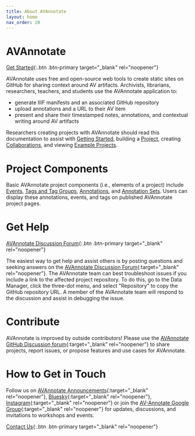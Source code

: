 ```yaml
---
title: About AVAnnotate
layout: home
nav_order: 20
---
```


# AVAnnotate
[Get Started](https://avannotate.netlify.app/){:.btn .btn-primary target="_blank" rel="noopener"} 

AVAnnotate uses free and open-source web tools to create static sites on GitHub for sharing context around AV artifacts. 
Archivists, librarians, researchers, teachers, and students use the AVAnnotate application to:
- generate IIIF manifests and an associated GitHub repository
- upload annotations and a URL to their AV item 
- present and share their timestamped notes, annotations, and contextual writing around AV artifacts

Researchers creating projects with AVAnnotate should read this documentation to assist with [Getting Started](https://avannotate.github.io/documentation/), building a [Project](https://avannotate.github.io/documentation/pages/projects/), creating [Collaborations](https://avannotate.github.io/documentation/pages/collaborations/), and viewing [Example Projects](https://avannotate.github.io/documentation/pages/examples/). 

# Project Components
Basic AVAnnotate project components (i.e., elements of a project) include [Events](https://avannotate.github.io/documentation/pages/events/), [Tags and Tag Groups](https://avannotate.github.io/documentation/pages/tags/), [Annotations](https://avannotate.github.io/documentation/pages/annotations), and [Annotation Sets](https://avannotate.github.io/documentation/pages/annotationsets/). Users can display these annotations, events, and tags on published AVAnnotate project pages.  

# Get Help
 
[AVAnnotate Discussion Forum](https://github.com/orgs/AVAnnotate/discussions){:.btn .btn-primary target="_blank" rel="noopener"}

The easiest way to get help and assist others is by posting questions and seeking answers on the [AVAnnotate Discussion Forum](https://github.com/orgs/AVAnnotate/discussions){:target="_blank" rel="noopener"}. The AVAnnotate team can best troubleshoot issues if you include a link to the affected project repository. To do this, go to the Data Manager, click the three-dot menu, and select "Repository” to copy the GitHub repository URL. A member of the AVAnnotate team will respond to the discussion and assist in debugging the issue.
 

# Contribute

AVAnnotate is improved by outside contributors! Please use the [AVAnnotate GitHub Discussion forum](https://github.com/orgs/AVAnnotate/discussions){:target="_blank" rel="noopener"} to share projects, report issues, or propose features and use cases for AVAnnotate. 

# How to Get in Touch

Follow us on [AVAnnotate Announcements](https://github.com/orgs/AVAnnotate/discussions/categories/announcements){:target="_blank" rel="noopener"}, [Bluesky](https://bsky.app/profile/avannotate.bsky.social){:target="_blank" rel="noopener"}, [Instagram](https://www.instagram.com/avannotate/){:target="_blank" rel="noopener"} or join the [AV-Annotate Google Group](https://groups.google.com/u/0/g/av-annotate){:target="_blank" rel="noopener"} for updates, discussions, and invitations to workshops and events. 

[Contact Us](mailto:av-annotate@gmail.com){:.btn .btn-primary target="_blank" rel="noopener"} 

